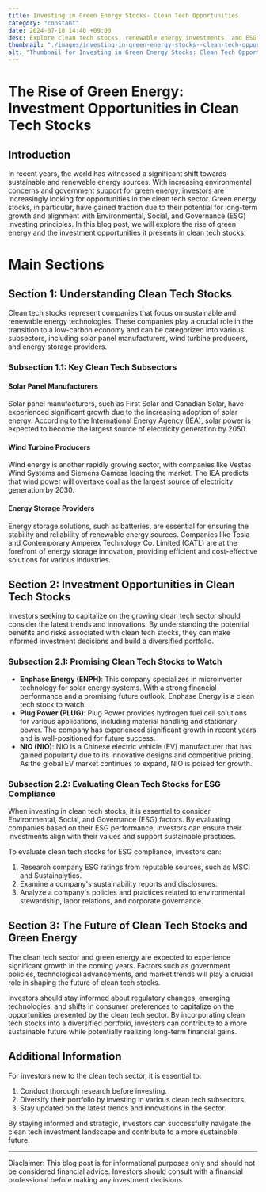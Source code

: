 ```yaml
---
title: Investing in Green Energy Stocks- Clean Tech Opportunities
category: "constant"
date: 2024-07-18 14:40 +09:00
desc: Explore clean tech stocks, renewable energy investments, and ESG factors for long-term growth. Discover promising green energy stocks and tips for evaluation.
thumbnail: "./images/investing-in-green-energy-stocks--clean-tech-opportunities.png"
alt: "Thumbnail for Investing in Green Energy Stocks: Clean Tech Opportunities"
---
```


The Rise of Green Energy: Investment Opportunities in Clean Tech Stocks
======================================================================

Introduction
------------

In recent years, the world has witnessed a significant shift towards sustainable and renewable energy sources. With increasing environmental concerns and government support for green energy, investors are increasingly looking for opportunities in the clean tech sector. Green energy stocks, in particular, have gained traction due to their potential for long-term growth and alignment with Environmental, Social, and Governance (ESG) investing principles. In this blog post, we will explore the rise of green energy and the investment opportunities it presents in clean tech stocks.

Main Sections
=============

Section 1: Understanding Clean Tech Stocks
-----------------------------------------

Clean tech stocks represent companies that focus on sustainable and renewable energy technologies. These companies play a crucial role in the transition to a low-carbon economy and can be categorized into various subsectors, including solar panel manufacturers, wind turbine producers, and energy storage providers.

### Subsection 1.1: Key Clean Tech Subsectors

#### Solar Panel Manufacturers

Solar panel manufacturers, such as First Solar and Canadian Solar, have experienced significant growth due to the increasing adoption of solar energy. According to the International Energy Agency (IEA), solar power is expected to become the largest source of electricity generation by 2050.

#### Wind Turbine Producers

Wind energy is another rapidly growing sector, with companies like Vestas Wind Systems and Siemens Gamesa leading the market. The IEA predicts that wind power will overtake coal as the largest source of electricity generation by 2030.

#### Energy Storage Providers

Energy storage solutions, such as batteries, are essential for ensuring the stability and reliability of renewable energy sources. Companies like Tesla and Contemporary Amperex Technology Co. Limited (CATL) are at the forefront of energy storage innovation, providing efficient and cost-effective solutions for various industries.

Section 2: Investment Opportunities in Clean Tech Stocks
-------------------------------------------------------

Investors seeking to capitalize on the growing clean tech sector should consider the latest trends and innovations. By understanding the potential benefits and risks associated with clean tech stocks, they can make informed investment decisions and build a diversified portfolio.

### Subsection 2.1: Promising Clean Tech Stocks to Watch

* **Enphase Energy (ENPH)**: This company specializes in microinverter technology for solar energy systems. With a strong financial performance and a promising future outlook, Enphase Energy is a clean tech stock to watch.
* **Plug Power (PLUG)**: Plug Power provides hydrogen fuel cell solutions for various applications, including material handling and stationary power. The company has experienced significant growth in recent years and is well-positioned for future success.
* **NIO (NIO)**: NIO is a Chinese electric vehicle (EV) manufacturer that has gained popularity due to its innovative designs and competitive pricing. As the global EV market continues to expand, NIO is poised for growth.

### Subsection 2.2: Evaluating Clean Tech Stocks for ESG Compliance

When investing in clean tech stocks, it is essential to consider Environmental, Social, and Governance (ESG) factors. By evaluating companies based on their ESG performance, investors can ensure their investments align with their values and support sustainable practices.

To evaluate clean tech stocks for ESG compliance, investors can:

1. Research company ESG ratings from reputable sources, such as MSCI and Sustainalytics.
2. Examine a company's sustainability reports and disclosures.
3. Analyze a company's policies and practices related to environmental stewardship, labor relations, and corporate governance.

Section 3: The Future of Clean Tech Stocks and Green Energy
------------------------------------------------------------

The clean tech sector and green energy are expected to experience significant growth in the coming years. Factors such as government policies, technological advancements, and market trends will play a crucial role in shaping the future of clean tech stocks.

Investors should stay informed about regulatory changes, emerging technologies, and shifts in consumer preferences to capitalize on the opportunities presented by the clean tech sector. By incorporating clean tech stocks into a diversified portfolio, investors can contribute to a more sustainable future while potentially realizing long-term financial gains.

Additional Information
---------------------

For investors new to the clean tech sector, it is essential to:

1. Conduct thorough research before investing.
2. Diversify their portfolio by investing in various clean tech subsectors.
3. Stay updated on the latest trends and innovations in the sector.

By staying informed and strategic, investors can successfully navigate the clean tech investment landscape and contribute to a more sustainable future.

---

Disclaimer: This blog post is for informational purposes only and should not be considered financial advice. Investors should consult with a financial professional before making any investment decisions.